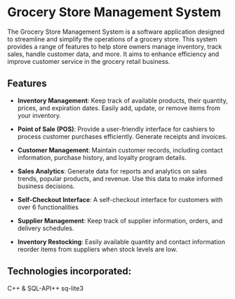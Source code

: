 # Grocery Store Management System

The Grocery Store Management System is a software application designed to streamline and simplify the operations of a grocery store. This system provides a range of features to help store owners manage inventory, track sales, handle customer data, and more. It aims to enhance efficiency and improve customer service in the grocery retail business.

## Features

- **Inventory Management**: Keep track of available products, their quantity, prices, and expiration dates. Easily add, update, or remove items from your inventory.

- **Point of Sale (POS)**: Provide a user-friendly interface for cashiers to process customer purchases efficiently. Generate receipts and invoices.

- **Customer Management**: Maintain customer records, including contact information, purchase history, and loyalty program details.

- **Sales Analytics**: Generate data for reports and analytics on sales trends, popular products, and revenue. Use this data to make informed business decisions.

- **Self-Checkout Interface**: A self-checkout interface for customers with over 6 functionalities
  
- **Supplier Management**: Keep track of supplier information, orders, and delivery schedules.

- **Inventory Restocking**: Easily available quantity and contact information reorder items from suppliers when stock levels are low.

## Technologies incorporated: 
C++ & SQL-API++ sq-lite3
